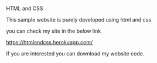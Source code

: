HTML and CSS

This sample website is purely developed using html and css

you can check my site in the below link

https://htmlandcss.herokuapp.com/

If you are interested you can download my website code.
